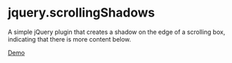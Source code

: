 jquery.scrollingShadows
=======================

A simple jQuery plugin that creates a shadow on the edge of a scrolling box, indicating that there is more content below.

[Demo](http://strml.github.com/examples/jquery.scrollingShadows.html)